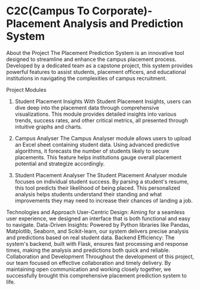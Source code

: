 # C2C(Campus To Corporate)-Placement Analysis and Prediction System


About the Project
The Placement Prediction System is an innovative tool designed to streamline and enhance the campus placement process. Developed by a dedicated team as a capstone project, this system provides powerful features to assist students, placement officers, and educational institutions in navigating the complexities of campus recruitment.

Project Modules
1. Student Placement Insights
With Student Placement Insights, users can dive deep into the placement data through comprehensive visualizations. This module provides detailed insights into various trends, success rates, and other critical metrics, all presented through intuitive graphs and charts.


2. Campus Analyser
The Campus Analyser module allows users to upload an Excel sheet containing student data. Using advanced predictive algorithms, it forecasts the number of students likely to secure placements. This feature helps institutions gauge overall placement potential and strategize accordingly.


3. Student Placement Analyser
The Student Placement Analyser module focuses on individual student success. By parsing a student's resume, this tool predicts their likelihood of being placed. This personalized analysis helps students understand their standing and what improvements they may need to increase their chances of landing a job.

Technologies and Approach
User-Centric Design: Aiming for a seamless user experience, we designed an interface that is both functional and easy to navigate.
Data-Driven Insights: Powered by Python libraries like Pandas, Matplotlib, Seaborn, and Scikit-learn, our system delivers precise analysis and predictions based on real student data.
Backend Efficiency: The system's backend, built with Flask, ensures fast processing and response times, making the analysis and predictions both quick and reliable.
Collaboration and Development
Throughout the development of this project, our team focused on effective collaboration and timely delivery. By maintaining open communication and working closely together, we successfully brought this comprehensive placement prediction system to life.

